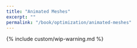 ```yaml
---
title: "Animated Meshes"
excerpt: ""
permalink: "/book/optimization/animated-meshes"
---
```


{% include custom/wip-warning.md %}

